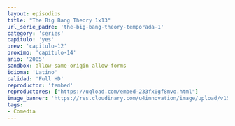 ```yaml
---
layout: episodios
title: "The Big Bang Theory 1x13"
url_serie_padre: 'the-big-bang-theory-temporada-1'
category: 'series'
capitulo: 'yes'
prev: 'capitulo-12'
proximo: 'capitulo-14'
anio: '2005'
sandbox: allow-same-origin allow-forms
idioma: 'Latino'
calidad: 'Full HD'
reproductor: 'fembed'
reproductores: ["https://uqload.com/embed-233fx0gf8mvo.html"]
image_banner: 'https://res.cloudinary.com/u4innovation/image/upload/v1561429447/big-bang-temporada1banner-min_rlp7il.jpg'
tags:
- Comedia
---
```













